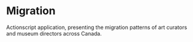 # Migration

Actionscript application, presenting the migration patterns of art curators and museum directors across Canada.

